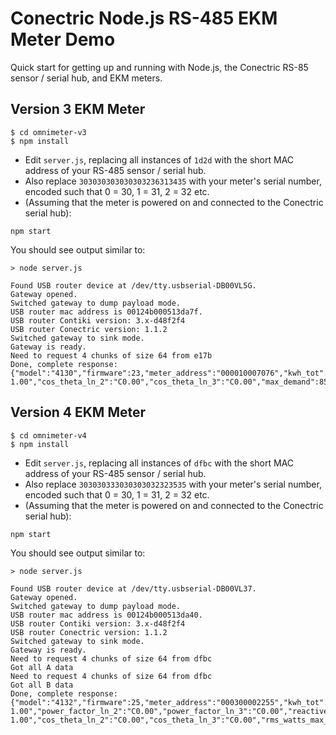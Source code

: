 # Conectric Node.js RS-485 EKM Meter Demo

Quick start for getting up and running with Node.js, the Conectric RS-85 sensor / serial hub, and EKM meters.  

## Version 3 EKM Meter

```
$ cd omnimeter-v3
$ npm install
```

* Edit `server.js`, replacing all instances of `1d2d` with the short MAC address of your RS-485 sensor / serial hub.
* Also replace `303030303030303236313435` with your meter's serial number, encoded such that 0 = 30, 1 = 31, 2 = 32 etc.
* (Assuming that the meter is powered on and connected to the Conectric serial hub):

```
npm start
```

You should see output similar to:

```
> node server.js

Found USB router device at /dev/tty.usbserial-DB00VL5G.
Gateway opened.
Switched gateway to dump payload mode.
USB router mac address is 00124b000513da7f.
USB router Contiki version: 3.x-d48f2f4
USB router Conectric version: 1.1.2
Switched gateway to sink mode.
Gateway is ready.
Need to request 4 chunks of size 64 from e17b
Done, complete response:
{"model":"4130","firmware":23,"meter_address":"000010007076","kwh_tot":0,"kwh_tariff_1":0,"kwh_tariff_2":0,"kwh_tariff_3":0,"kwh_tariff_4":0,"rev_kwh_tot":0,"rev_kwh_tariff_1":0,"rev_kwh_tariff_2":0,"rev_kwh_tariff_3":0,"rev_kwh_tariff_4":0,"rms_volts_ln_1":119.4,"rms_volts_ln_2":0,"rms_volts_ln_3":0,"amps_ln_1":0,"amps_ln_2":0,"amps_ln_3":0,"rms_watts_ln_1":0,"rms_watts_ln_2":0,"rms_watts_ln_3":0,"rms_watts_tot":0,"cos_theta_ln_1":" 1.00","cos_theta_ln_2":"C0.00","cos_theta_ln_3":"C0.00","max_demand":85,"max_demand_period":1,"meter_time":"18091406124051","ct_ratio":"0200","pulse_cnt_1":0,"pulse_cnt_2":0,"pulse_cnt_3":0,"pulse_ratio_1":0,"pulse_ratio_2":0,"pulse_ratio_3":0,"state_inputs":0}
```

## Version 4 EKM Meter

```
$ cd omnimeter-v4
$ npm install
```

* Edit `server.js`, replacing all instances of `dfbc` with the short MAC address of your RS-485 sensor / serial hub.
* Also replace `303030333030303032323535` with your meter's serial number, encoded such that 0 = 30, 1 = 31, 2 = 32 etc.
* (Assuming that the meter is powered on and connected to the Conectric serial hub):

```
npm start
```
You should see output similar to:

```
> node server.js

Found USB router device at /dev/tty.usbserial-DB00VL37.
Gateway opened.
Switched gateway to dump payload mode.
USB router mac address is 00124b000513da40.
USB router Contiki version: 3.x-d48f2f4
USB router Conectric version: 1.1.2
Switched gateway to sink mode.
Gateway is ready.
Need to request 4 chunks of size 64 from dfbc
Got all A data
Need to request 4 chunks of size 64 from dfbc
Got all B data
Done, complete response:
{"model":"4132","firmware":25,"meter_address":"000300002255","kwh_tot":0,"reactive_energy_tot":0,"rev_kwh_tot":0,"kwh_tariff_1":0,"kwh_tariff_2":0,"kwh_tariff_3":0,"rev_kwh_ln_1":0,"rev_kwh_ln_2":0,"rev_kwh_ln_3":0,"resettable_kwh_tot":0,"resettable_rev_kwh_tot":0,"rms_volts_ln_1":118.7,"rms_volts_ln_2":0,"rms_volts_ln_3":0,"amps_ln_1":0,"amps_ln_2":0,"amps_ln_3":0,"rms_watts_ln_1":0,"rms_watts_ln_2":0,"rms_watts_ln_3":0,"rms_watts_tot":0,"power_factor_ln_1":" 1.00","power_factor_ln_2":"C0.00","power_factor_ln_3":"C0.00","reactive_pwr_ln_1":0,"reactive_pwr_ln_2":0,"reactive_pwr_ln_3":0,"reactive_pwr_tot":0,"line_freq":60.06,"pulse_cnt_1":0,"pulse_cnt_2":0,"pulse_cnt_3":0,"state_inputs":0,"state_watts_dir":1,"state_out":1,"kwh_scale":2,"meter_time":"18091406094813","rev_kwh_tariff_1":0,"rev_kwh_tariff_2":0,"rev_kwh_tariff_3":0,"rev_kwh_tariff_4":0,"cos_theta_ln_1":" 1.00","cos_theta_ln_2":"C0.00","cos_theta_ln_3":"C0.00","rms_watts_max_demand":0,"max_demand_period":1,"pulse_ratio_1":1,"pulse_ratio_2":1,"pulse_ratio_3":1,"ct_ratio":200,"auto_reset_max_demand":0,"pulse_output_ratio":800}
```
